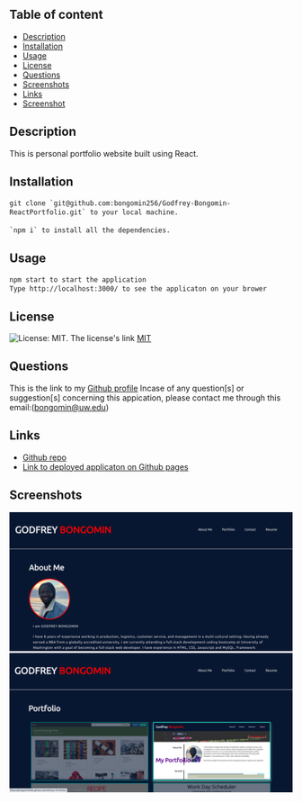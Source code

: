 ## Table of content

- [Description](#description)
- [Installation](#installation)
- [Usage](#usage)
- [License](#license)
- [Questions](#questions)
- [Screenshots](#screenshots)
- [Links](#links)
- [Screenshot](#screenshot)

## Description

This is personal portfolio website built using React.

## Installation

```
git clone `git@github.com:bongomin256/Godfrey-Bongomin-ReactPortfolio.git` to your local machine.

`npm i` to install all the dependencies.
```

## Usage

```
npm start to start the application
Type http://localhost:3000/ to see the applicaton on your brower
```

## License

![License: MIT](https://img.shields.io/badge/License-MIT-yellow.svg).
The license's link [MIT](https://opensource.org/licenses/MIT)

## Questions

This is the link to my [Github profile](https://github.com/bongomin256)
Incase of any question[s] or suggestion[s] concerning this appication, please contact me through this email:(bongomin@uw.edu)

## Links

- [Github repo](https://github.com/bongomin256/Godfrey-Bongomin-ReactPortfolio)
- [Link to deployed applicaton on Github pages ](https://bongomin256.github.io/Godfrey-Bongomin-ReactPortfolio/)

## Screenshots

![screenshot](./src/components/images/screenshot1.png)
![screenshot](./src/components/images/screenshot2.png)
